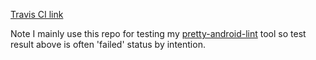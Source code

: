 [Travis CI link](https://travis-ci.org/daisy1754/TravisciAndroidPlayground)

Note I mainly use this repo for testing my [pretty-android-lint](https://github.com/daisy1754/pretty-android-lint) 
tool so test result above is often 'failed' status by intention.

